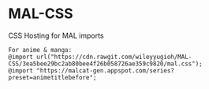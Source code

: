 # MAL-CSS
CSS Hosting for MAL imports

```
For anime & manga:
@import url("https://cdn.rawgit.com/wileyyugioh/MAL-CSS/3ea5bee29bc2ab80bee4f26b058726ae359c9820/mal.css");
@import "https://malcat-gen.appspot.com/series?preset=animetitlebefore";
```
